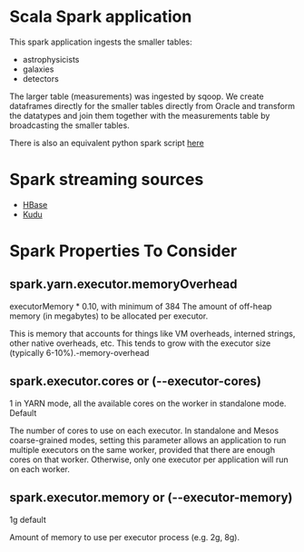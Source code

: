 # Scala Spark application
This spark application ingests the smaller tables:

* astrophysicists
* galaxies
* detectors

The larger table (measurements) was ingested by sqoop. We create dataframes directly
for the smaller tables directly from Oracle and transform the datatypes and
join them together with the measurements table by broadcasting the smaller tables.

There is also an equivalent python spark script [here](../batch/batch.py)

# Spark streaming sources
* [HBase](src/main/scala/com/cloudera/bootcamp/Streaming.scala)
* [Kudu](src/main/scala/com/cloudera/bootcamp/Kudu.scala)


# Spark Properties To Consider

## spark.yarn.executor.memoryOverhead
executorMemory * 0.10, with minimum of 384	The amount of off-heap memory (in megabytes) to be allocated per executor. 

This is memory that accounts for things like VM overheads, interned strings, other native overheads, etc. This tends to grow with the executor size (typically 6-10%).-memory-overhead

## spark.executor.cores or (--executor-cores)
1 in YARN mode, all the available cores on the worker in standalone mode. Default

The number of cores to use on each executor. In standalone and Mesos coarse-grained modes, setting this parameter allows an application to run multiple executors on the same worker, provided that there are enough cores on that worker. Otherwise, only one executor per application will run on each worker.

## spark.executor.memory or (--executor-memory)
1g	default

Amount of memory to use per executor process (e.g. 2g, 8g).
